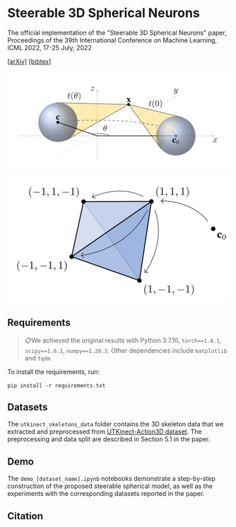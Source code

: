 # Steerable 3D Spherical Neurons

The official implementation of the "Steerable 3D Spherical Neurons" paper, Proceedings of the 39th International Conference on Machine Learning, ICML 2022, 17-25 July, 2022

[[arXiv]](https://arxiv.org/abs/2106.13863) [[bibtex]](https://github.com/pavlo-melnyk/steerable-3d-neurons#citation)

![The effect of rotating a spherical neuron](misc/3d_neuron_rotation_effect.png)
![Regular tetrahedron construction](misc/regular_tetrahedron.png)


## Requirements
> 📋We achieved the original results with Python 3.7.10, ```torch==1.8.1```,  ```scipy==1.6.1```, ```numpy==1.20.3```. Other dependencies include ```matplotlib``` and ```tqdm```.

To install the requirements, run:

```
pip install -r requirements.txt
```

## Datasets
The ```utkinect_skeletons_data``` folder contains the 3D skeleton data that we extracted and preprocessed from [UTKinect-Action3D dataset](http://cvrc.ece.utexas.edu/KinectDatasets/HOJ3D.html). The preprocessing and data split are described in Section 5.1 in the paper.

## Demo

The ```demo_[dataset_name].ipynb``` notebooks demonstrate a step-by-step construction of the proposed steerable spherical model, as well as the experiments with the corresponding datasets reported in the paper.

## Citation

